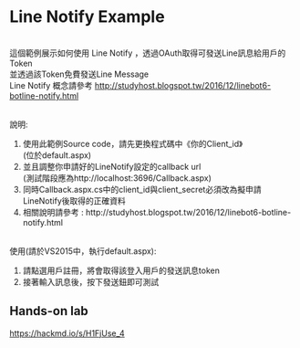 # Line Notify Example

<br/>這個範例展示如何使用 Line Notify ，透過OAuth取得可發送Line訊息給用戶的Token
<br/>並透過該Token免費發送Line Message
<br/>Line Notify 概念請參考 http://studyhost.blogspot.tw/2016/12/linebot6-botline-notify.html

<br/>說明: 
<ol>
<li>使用此範例Source code，請先更換程式碼中《你的Client_id》<br/> (位於default.aspx) </li>
<li>並且調整你申請好的LineNotify設定的callback url <br/> (測試階段應為http://localhost:3696/Callback.aspx) </li>
<li>同時Callback.aspx.cs中的client_id與client_secret必須改為擬申請LineNotify後取得的正確資料</li>
<li>相關說明請參考 : http://studyhost.blogspot.tw/2016/12/linebot6-botline-notify.html </li>
</ol>
<br/>使用(請於VS2015中，執行default.aspx): 
<ol>
<li>請點選用戶註冊，將會取得該登入用戶的發送訊息token</li>
<li>接著輸入訊息後，按下發送鈕即可測試</li>
</ol>

## Hands-on lab

https://hackmd.io/s/H1FjUse_4

